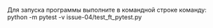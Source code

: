 Для запуска программы выполните в командной строке команду:
python -m pytest -v issue-04/test_ft_pytest.py
